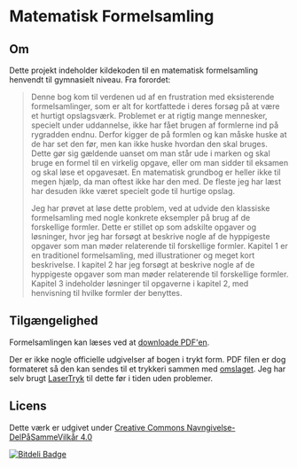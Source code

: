 # Matematisk Formelsamling

## Om

Dette projekt indeholder kildekoden til en matematisk formelsamling henvendt
til gymnasielt niveau. Fra forordet:

> Denne bog kom til verdenen ud af en frustration med eksisterende formelsamlinger, som er alt for kortfattede i deres forsøg på at være et hurtigt opslagsværk. Problemet er at rigtig mange mennesker, specielt under uddannelse, ikke har fået brugen af formlerne ind på rygradden endnu. Derfor kigger de på formlen og kan måske huske at de har set den før, men kan ikke huske hvordan den skal bruges. Dette gør sig gældende uanset om man står ude i marken og skal bruge en formel til en virkelig opgave, eller om man sidder til eksamen og skal løse et opgavesæt. En matematisk grundbog er heller ikke til megen hjælp, da man oftest ikke har den med. De fleste jeg har læst har desuden ikke været specielt gode til hurtige opslag.
> 
> Jeg har prøvet at løse dette problem, ved at udvide den klassiske formelsamling med nogle konkrete eksempler på brug af de forskellige formler. Dette er stillet op som adskilte opgaver og løsninger, hvor jeg har forsøgt at beskrive nogle af de hyppigeste opgaver som man møder relaterende til forskellige formler. Kapitel 1 er en traditionel formelsamling, med illustrationer og meget kort beskrivelse. I kapitel 2 har jeg forsøgt at beskrive nogle af de hyppigeste opgaver som man møder relaterende til forskellige formler. Kapitel 3 indeholder løsninger til opgaverne i kapitel 2, med henvisning til hvilke formler der benyttes.

## Tilgængelighed

Formelsamlingen kan læses ved at [downloade PDF'en][pdf].

Der er ikke nogle officielle udgivelser af bogen i trykt form. PDF filen er dog
formateret så den kan sendes til et trykkeri sammen med [omslaget][omslag]. Jeg
har selv brugt [LaserTryk][lasertryk] til dette før i tiden uden problemer.


## Licens

Dette værk er udgivet under [Creative Commons Navngivelse-DelPåSammeVilkår 4.0][license]


[pdf]: https://github.com/frankbille/formelsamling/raw/master/formelsamling.pdf
[omslag]: https://github.com/frankbille/formelsamling/raw/master/omslag.svg
[lasertryk]: http://www.lasertryk.dk
[license]: http://creativecommons.org/licenses/by-sa/4.0/deed.da

[![Bitdeli Badge](https://d2weczhvl823v0.cloudfront.net/frankbille/formelsamling/trend.png)](https://bitdeli.com/free "Bitdeli Badge")
